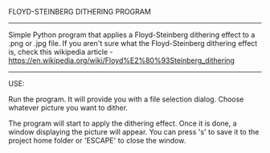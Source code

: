 FLOYD-STEINBERG DITHERING PROGRAM
_______________________
Simple Python program that applies a Floyd-Steinberg dithering effect to a .png or .jpg file. If you aren't sure what the Floyd-Steinberg dithering effect is, check this wikipedia article - https://en.wikipedia.org/wiki/Floyd%E2%80%93Steinberg_dithering
  
________________
USE:

Run the program. It will provide you with a file selection dialog. Choose whatever picture you want to dither.

The program will start to apply the dithering effect. Once it is done, a window displaying the picture will appear. You can press 's' to save it to the project home folder or 'ESCAPE' to close the window.
